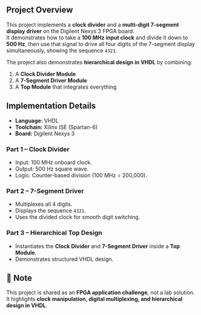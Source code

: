 ## Project Overview
This project implements a **clock divider** and a **multi-digit 7-segment display driver** on the Digilent Nexys 3 FPGA board.  
It demonstrates how to take a **100 MHz input clock** and divide it down to **500 Hz**, then use that signal to drive all four digits of the 7-segment display simultaneously, showing the sequence `4321`.  

The project also demonstrates **hierarchical design in VHDL** by combining:
1. A **Clock Divider Module**  
2. A **7-Segment Driver Module**  
3. A **Top Module** that integrates everything  

## Implementation Details
- **Language:** VHDL  
- **Toolchain:** Xilinx ISE (Spartan-6)  
- **Board:** Digilent Nexys 3 


### Part 1 – Clock Divider
- Input: 100 MHz onboard clock.  
- Output: 500 Hz square wave.  
- Logic: Counter-based division (100 MHz ÷ 200,000).  

### Part 2 – 7-Segment Driver
- Multiplexes all 4 digits.  
- Displays the sequence `4321`.  
- Uses the divided clock for smooth digit switching.  

### Part 3 – Hierarchical Top Design
- Instantiates the **Clock Divider** and **7-Segment Driver** inside a **Top Module**.  
- Demonstrates structured VHDL design. 


## 📝 Note
This project is shared as an **FPGA application challenge**, not a lab solution.  
It highlights **clock manipulation, digital multiplexing, and hierarchical design in VHDL**.
